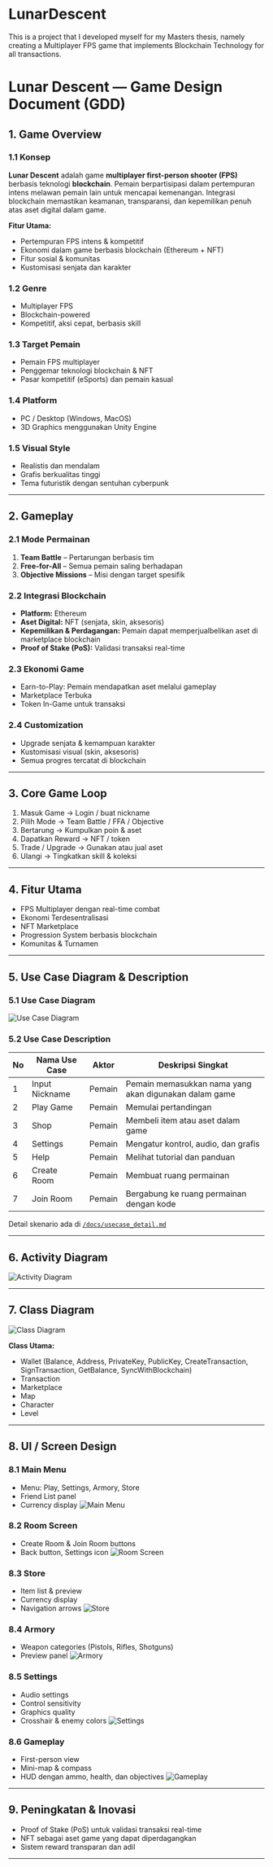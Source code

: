 # LunarDescent
This is a project that I developed myself for my Masters thesis, namely creating a Multiplayer FPS game that implements Blockchain Technology for all transactions.


# Lunar Descent — Game Design Document (GDD)

## 1. Game Overview

### 1.1 Konsep
**Lunar Descent** adalah game **multiplayer first-person shooter (FPS)** berbasis teknologi **blockchain**. Pemain berpartisipasi dalam pertempuran intens melawan pemain lain untuk mencapai kemenangan. Integrasi blockchain memastikan keamanan, transparansi, dan kepemilikan penuh atas aset digital dalam game.

**Fitur Utama:**
- Pertempuran FPS intens & kompetitif
- Ekonomi dalam game berbasis blockchain (Ethereum + NFT)
- Fitur sosial & komunitas
- Kustomisasi senjata dan karakter

### 1.2 Genre
- Multiplayer FPS
- Blockchain-powered
- Kompetitif, aksi cepat, berbasis skill

### 1.3 Target Pemain
- Pemain FPS multiplayer
- Penggemar teknologi blockchain & NFT
- Pasar kompetitif (eSports) dan pemain kasual

### 1.4 Platform
- PC / Desktop (Windows, MacOS)
- 3D Graphics menggunakan Unity Engine

### 1.5 Visual Style
- Realistis dan mendalam
- Grafis berkualitas tinggi
- Tema futuristik dengan sentuhan cyberpunk

---

## 2. Gameplay

### 2.1 Mode Permainan
1. **Team Battle** – Pertarungan berbasis tim
2. **Free-for-All** – Semua pemain saling berhadapan
3. **Objective Missions** – Misi dengan target spesifik

### 2.2 Integrasi Blockchain
- **Platform:** Ethereum
- **Aset Digital:** NFT (senjata, skin, aksesoris)
- **Kepemilikan & Perdagangan:** Pemain dapat memperjualbelikan aset di marketplace blockchain
- **Proof of Stake (PoS):** Validasi transaksi real-time

### 2.3 Ekonomi Game
- Earn-to-Play: Pemain mendapatkan aset melalui gameplay
- Marketplace Terbuka
- Token In-Game untuk transaksi

### 2.4 Customization
- Upgrade senjata & kemampuan karakter
- Kustomisasi visual (skin, aksesoris)
- Semua progres tercatat di blockchain

---

## 3. Core Game Loop
1. Masuk Game → Login / buat nickname
2. Pilih Mode → Team Battle / FFA / Objective
3. Bertarung → Kumpulkan poin & aset
4. Dapatkan Reward → NFT / token
5. Trade / Upgrade → Gunakan atau jual aset
6. Ulangi → Tingkatkan skill & koleksi

---

## 4. Fitur Utama
- FPS Multiplayer dengan real-time combat
- Ekonomi Terdesentralisasi
- NFT Marketplace
- Progression System berbasis blockchain
- Komunitas & Turnamen

---

## 5. Use Case Diagram & Description

### 5.1 Use Case Diagram
![Use Case Diagram](assets/usecase.png)

### 5.2 Use Case Description
| No | Nama Use Case | Aktor | Deskripsi Singkat |
|----|--------------|-------|-------------------|
| 1 | Input Nickname | Pemain | Pemain memasukkan nama yang akan digunakan dalam game |
| 2 | Play Game | Pemain | Memulai pertandingan |
| 3 | Shop | Pemain | Membeli item atau aset dalam game |
| 4 | Settings | Pemain | Mengatur kontrol, audio, dan grafis |
| 5 | Help | Pemain | Melihat tutorial dan panduan |
| 6 | Create Room | Pemain | Membuat ruang permainan |
| 7 | Join Room | Pemain | Bergabung ke ruang permainan dengan kode |

Detail skenario ada di [`/docs/usecase_detail.md`](./usecase_detail.md)

---

## 6. Activity Diagram
![Activity Diagram](assets/activity.png)

---

## 7. Class Diagram
![Class Diagram](assets/classdiagram.png)

**Class Utama:**
- Wallet (Balance, Address, PrivateKey, PublicKey, CreateTransaction, SignTransaction, GetBalance, SyncWithBlockchain)
- Transaction
- Marketplace
- Map
- Character
- Level

---

## 8. UI / Screen Design

### 8.1 Main Menu
- Menu: Play, Settings, Armory, Store
- Friend List panel
- Currency display
![Main Menu](assets/mainmenu.png)
### 8.2 Room Screen
- Create Room & Join Room buttons
- Back button, Settings icon
![Room Screen](assets/roomscreen.png)
### 8.3 Store
- Item list & preview
- Currency display
- Navigation arrows
![Store](assets/store.png)
### 8.4 Armory
- Weapon categories (Pistols, Rifles, Shotguns)
- Preview panel
![Armory](assets/armory.png)
### 8.5 Settings
- Audio settings
- Control sensitivity
- Graphics quality
- Crosshair & enemy colors
![Settings](assets/setting.png)
### 8.6 Gameplay
- First-person view
- Mini-map & compass
- HUD dengan ammo, health, dan objectives
![Gameplay](assets/gameplay.png)
---

## 9. Peningkatan & Inovasi
- Proof of Stake (PoS) untuk validasi transaksi real-time
- NFT sebagai aset game yang dapat diperdagangkan
- Sistem reward transparan dan adil

---


